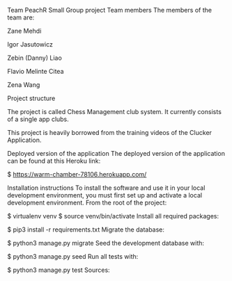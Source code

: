 Team PeachR Small Group project
Team members
The members of the team are:

Zane Mehdi

Igor Jasutowicz

Zebin (Danny) Liao

Flavio Melinte Citea

Zena Wang

Project structure

The project is called Chess Management club system. It currently consists of a single app clubs.

This project is heavily borrowed from the training videos of the Clucker Application.

Deployed version of the application
The deployed version of the application can be found at this Heroku link:

$ https://warm-chamber-78106.herokuapp.com/

Installation instructions
To install the software and use it in your local development environment, you must first set up and activate a local development environment. From the root of the project:

$ virtualenv venv
$ source venv/bin/activate
Install all required packages:

$ pip3 install -r requirements.txt
Migrate the database:

$ python3 manage.py migrate
Seed the development database with:

$ python3 manage.py seed
Run all tests with:

$ python3 manage.py test
Sources:
